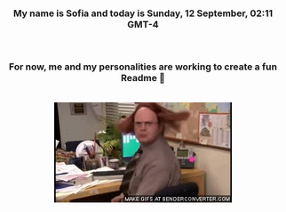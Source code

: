 


<div align="center">
<h3 >My name is Sofia and today is Sunday, 12 September, 02:11 GMT-4</h3><br>
<h3 >For now, me and my personalities are working to create a fun Readme 👋
</h3><br>
<img src='img/dwight.gif' alt='working...'/>
</div>
